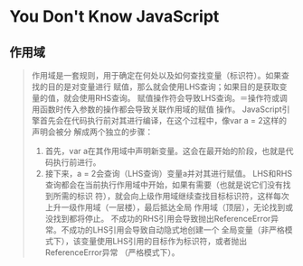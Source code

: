 # You Don't Know JavaScript

## 作用域

> 作用域是一套规则，用于确定在何处以及如何查找变量（标识符）。如果查找的目的是对变量进行
赋值，那么就会使用LHS查询；如果目的是获取变量的值，就会使用RHS查询。
赋值操作符会导致LHS查询。＝操作符或调用函数时传入参数的操作都会导致关联作用域的赋值
操作。
JavaScript引擎首先会在代码执行前对其进行编译，在这个过程中，像var a = 2这样的声明会被分
解成两个独立的步骤：
> 1. 首先，var a在其作用域中声明新变量。这会在最开始的阶段，也就是代码执行前进行。
> 2. 接下来，a = 2会查询（LHS查询）变量a并对其进行赋值。
LHS和RHS查询都会在当前执行作用域中开始，如果有需要（也就是说它们没有找到所需的标识
符），就会向上级作用域继续查找目标标识符，这样每次上升一级作用域（一层楼），最后抵达全局
作用域（顶层），无论找到或没找到都将停止。
不成功的RHS引用会导致抛出ReferenceError异常。不成功的LHS引用会导致自动隐式地创建一个
全局变量（非严格模式下），该变量使用LHS引用的目标作为标识符，或者抛出ReferenceError异常
（严格模式下）。
